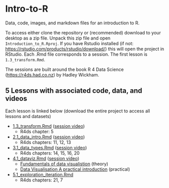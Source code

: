 # Intro-to-R
Data, code, images, and markdown files for an introduction to R.

To access either clone the repository or (recommended) download to your desktop as a zip file. Unpack this zip file and open `Introduction_to_R.Rproj`. If you have Rstudio installed (if not: https://rstudio.com/products/rstudio/download/) this will open the project in RStudio. Each .Rmd file corresponds to a session. The first lesson is `1.3_transform.Rmd`.

The sessions are built around the book R 4 Data Science (https://r4ds.had.co.nz) by Hadley Wickham.

## 5 Lessons with associated code, data, and videos
Each lesson is linked below (download the entire project to access all lessons and datasets)

- [1.3_transform.Rmd](https://github.com/dougaparry/Intro-to-R/blob/master/1.3_transform.Rmd) ([session video](https://youtu.be/NzbLyirQwO4))
  - R4ds chapter: 5
- [2.1_data_intro.Rmd](https://github.com/dougaparry/Intro-to-R/blob/master/2.1_data_intro.Rmd) ([session video](https://youtu.be/ezGdsa8U05s))
  - R4ds chapters: 11, 12, 13
- [3.1_data_types.Rmd](https://github.com/dougaparry/Intro-to-R/blob/master/3.1_data_types.Rmd) ([session video](https://youtu.be/vjzA4XS3Nps))
  - R4ds chapters: 14, 15, 16, 20
- [4.1_dataviz.Rmd](https://github.com/dougaparry/Intro-to-R/blob/master/4.1_dataviz.Rmd) ([session video](https://youtu.be/RpTeOej_jAI))
  - [Fundamentals of data visualistion](https://serialmentor.com/dataviz/) (theory)
  - [Data Visualisation A practical introduction](https://socviz.co) (practical)
- [5.1_exploration_iteration.Rmd](https://github.com/dougaparry/Intro-to-R/blob/master/5.1_exploration_iteration.Rmd)
  - R4ds chapters: 21, 7


